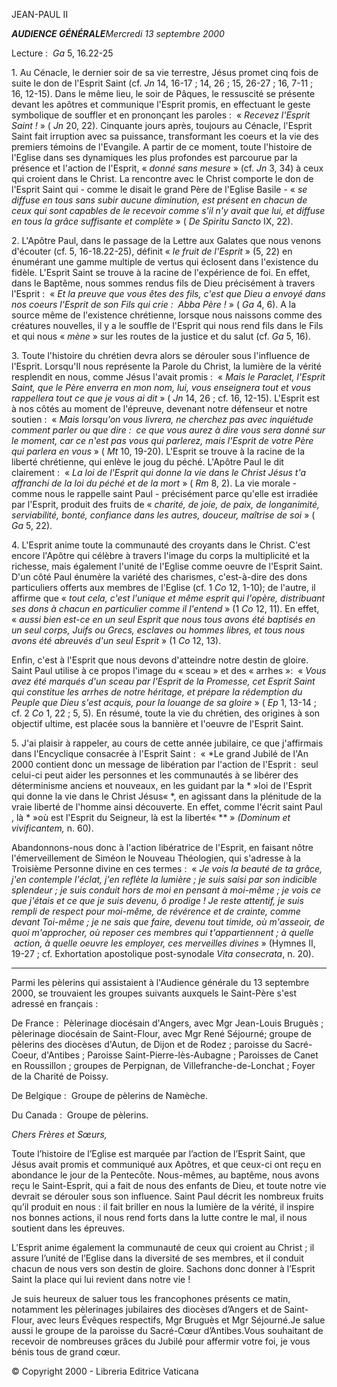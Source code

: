 JEAN-PAUL II

***AUDIENCE GÉNÉRALE****Mercredi 13 septembre 2000*

Lecture :  *Ga* 5, 16.22-25

1. Au Cénacle, le dernier soir de sa vie terrestre, Jésus promet cinq fois de suite le don de l'Esprit Saint (cf. *Jn* 14, 16-17 ; 14, 26 ; 15, 26-27 ; 16, 7-11 ; 16, 12-15). Dans le même lieu, le soir de Pâques, le ressuscité se présente devant les apôtres et communique l'Esprit promis, en effectuant le geste symbolique de souffler et en prononçant les paroles :  « *Recevez l'Esprit Saint !* » ( *Jn* 20, 22). Cinquante jours après, toujours au Cénacle, l'Esprit Saint fait irruption avec sa puissance, transformant les coeurs et la vie des premiers témoins de l'Evangile. A partir de ce moment, toute l'histoire de l'Eglise dans ses dynamiques les plus profondes est parcourue par la présence et l'action de l'Esprit, « *donné sans mesure* » (cf. *Jn* 3, 34) à ceux qui croient dans le Christ. La rencontre avec le Christ comporte le don de l'Esprit Saint qui - comme le disait le grand Père de l'Eglise Basile - « *se diffuse en tous sans subir aucune diminution, est présent en chacun de ceux qui sont capables de le recevoir comme s'il n'y avait que lui, et diffuse en tous la grâce suffisante et complète* » ( *De Spiritu Sancto* IX, 22).

2. L'Apôtre Paul, dans le passage de la Lettre aux Galates que nous venons d'écouter (cf. 5, 16-18.22-25), définit « *le fruit de l'Esprit* » (5, 22) en énumérant une gamme multiple de vertus qui éclosent dans l'existence du fidèle. L'Esprit Saint se trouve à la racine de l'expérience de foi. En effet, dans le Baptême, nous sommes rendus fils de Dieu précisément à travers l'Esprit :  « *Et la preuve que vous êtes des fils, c'est que Dieu a envoyé dans nos coeurs l'Esprit de son Fils qui crie :  Abba Père !* » ( *Ga* 4, 6). A la source même de l'existence chrétienne, lorsque nous naissons comme des créatures nouvelles, il y a le souffle de l'Esprit qui nous rend fils dans le Fils et qui nous « *mène* » sur les routes de la justice et du salut (cf. *Ga* 5, 16).

3. Toute l'histoire du chrétien devra alors se dérouler sous l'influence de l'Esprit. Lorsqu'Il nous représente la Parole du Christ, la lumière de la vérité resplendit en nous, comme Jésus l'avait promis :  « *Mais le Paraclet, l'Esprit Saint, que le Père enverra en mon nom, lui, vous enseignera tout et vous rappellera tout ce que je vous ai dit* » ( *Jn* 14, 26 ; cf. 16, 12-15). L'Esprit est à nos côtés au moment de l'épreuve, devenant notre défenseur et notre soutien :  « *Mais lorsqu'on vous livrera, ne cherchez pas avec inquiétude comment parler ou que dire :  ce que vous aurez à dire vous sera donné sur le moment, car ce n'est pas vous qui parlerez, mais l'Esprit de votre Père qui parlera en vous* » ( *Mt* 10, 19-20). L'Esprit se trouve à la racine de la liberté chrétienne, qui enlève le joug du péché. L'Apôtre Paul le dit clairement :  « *La loi de l'Esprit qui donne la vie dans le Christ Jésus t'a affranchi de la loi du péché et de la mort* » ( *Rm* 8, 2). La vie morale - comme nous le rappelle saint Paul - précisément parce qu'elle est irradiée par l'Esprit, produit des fruits de « *charité, de joie, de paix, de longanimité, serviabilité, bonté, confiance dans les autres, douceur, maîtrise de soi* » ( *Ga* 5, 22).

4. L'Esprit anime toute la communauté des croyants dans le Christ. C'est encore l'Apôtre qui célèbre à travers l'image du corps la multiplicité et la richesse, mais également l'unité de l'Eglise comme oeuvre de l'Esprit Saint. D'un côté Paul énumère la variété des charismes, c'est-à-dire des dons particuliers offerts aux membres de l'Eglise (cf. 1 *Co* 12, 1-10); de l'autre, il affirme que « *tout cela, c'est l'unique et même esprit qui l'opère, distribuant ses dons à chacun en particulier comme il l'entend* » (1 *Co* 12, 11). En effet, « *aussi bien est-ce en un seul Esprit que nous tous avons été baptisés en un seul corps, Juifs ou Grecs, esclaves ou hommes libres, et tous nous avons été abreuvés d'un seul Esprit* » (1 *Co* 12, 13).

Enfin, c'est à l'Esprit que nous devons d'atteindre notre destin de gloire. Saint Paul utilise à ce propos l'image du « sceau » et des « arrhes »:  « *Vous avez été marqués d'un sceau par l'Esprit de la Promesse, cet Esprit Saint qui constitue les arrhes de notre héritage, et prépare la rédemption du Peuple que Dieu s'est acquis, pour la louange de sa gloire* » ( *Ep* 1, 13-14 ; cf. 2 *Co* 1, 22 ; 5, 5). En résumé, toute la vie du chrétien, des origines à son objectif ultime, est placée sous la bannière et l'oeuvre de l'Esprit Saint.

5. J'ai plaisir à rappeler, au cours de cette année jubilaire, ce que j'affirmais dans l'Encyclique consacrée à l'Esprit Saint :  « *Le grand Jubilé de l'An 2000 contient donc un message de libération par l'action de l'Esprit :  seul celui-ci peut aider les personnes et les communautés à se libérer des déterminisme anciens et nouveaux, en les guidant par la * »loi de l'Esprit qui donne la vie dans le Christ Jésus« *, en agissant dans la plénitude de la vraie liberté de l'homme ainsi découverte. En effet, comme l'écrit saint Paul , là * »où est l'Esprit du Seigneur, là est la liberté« ** » *(Dominum et vivificantem,* n. 60).

Abandonnons-nous donc à l'action libératrice de l'Esprit, en faisant nôtre l'émerveillement de Siméon le Nouveau Théologien, qui s'adresse à la Troisième Personne divine en ces termes :  « *Je vois la beauté de ta grâce, j'en contemple l'éclat, j'en reflète la lumière ; je suis saisi par son indicible splendeur ; je suis conduit hors de moi en pensant à moi-même ; je vois ce que j'étais et ce que je suis devenu, ô prodige ! Je reste attentif, je suis rempli de respect pour moi-même, de révérence et de crainte, comme devant Toi-même ; je ne sais que faire, devenu tout timide, où m'asseoir, de quoi m'approcher, où reposer ces membres qui t'appartiennent ; à quelle  action, à quelle oeuvre les employer, ces merveilles divines* » (Hymnes II, 19-27 ; cf. Exhortation apostolique post-synodale *Vita consecrata*, n. 20).

** * **

Parmi les pèlerins qui assistaient à l'Audience générale du 13 septembre 2000, se trouvaient les groupes suivants auxquels le Saint-Père s'est adressé en français :

De France :  Pèlerinage diocésain d'Angers, avec Mgr Jean-Louis Bruguès ; pèlerinage diocésain de Saint-Flour, avec Mgr René Séjourné; groupe de pèlerins des diocèses d'Autun, de Dijon et de Rodez ; paroisse du Sacré-Coeur, d'Antibes ; Paroisse Saint-Pierre-lès-Aubagne ; Paroisses de Canet en Roussillon ; groupes de Perpignan, de Villefranche-de-Lonchat ; Foyer de la Charité de Poissy.

De Belgique :  Groupe de pèlerins de Namèche.

Du Canada :  Groupe de pèlerins.

*Chers Frères et Sœurs,*

Toute l’histoire de l’Eglise est marquée par l’action de l’Esprit Saint, que Jésus avait promis et communiqué aux Apôtres, et que ceux-ci ont reçu en abondance le jour de la Pentecôte. Nous-mêmes, au baptême, nous avons reçu le Saint-Esprit, qui a fait de nous des enfants de Dieu, et toute notre vie devrait se dérouler sous son influence. Saint Paul décrit les nombreux fruits qu’il produit en nous : il fait briller en nous la lumière de la vérité, il inspire nos bonnes actions, il nous rend forts dans la lutte contre le mal, il nous soutient dans les épreuves.

L’Esprit anime également la communauté de ceux qui croient au Christ ; il assure l’unité de l’Eglise dans la diversité de ses membres, et il conduit chacun de nous vers son destin de gloire. Sachons donc donner à l’Esprit Saint la place qui lui revient dans notre vie !

Je suis heureux de saluer tous les francophones présents ce matin, notamment les pèlerinages jubilaires des diocèses d’Angers et de Saint-Flour, avec leurs Évêques respectifs, Mgr Bruguès et Mgr Séjourné.Je salue aussi le groupe de la paroisse du Sacré-Cœur d’Antibes.Vous souhaitant de recevoir de nombreuses grâces du Jubilé pour affermir votre foi, je vous bénis tous de grand cœur.

© Copyright 2000 - Libreria Editrice Vaticana